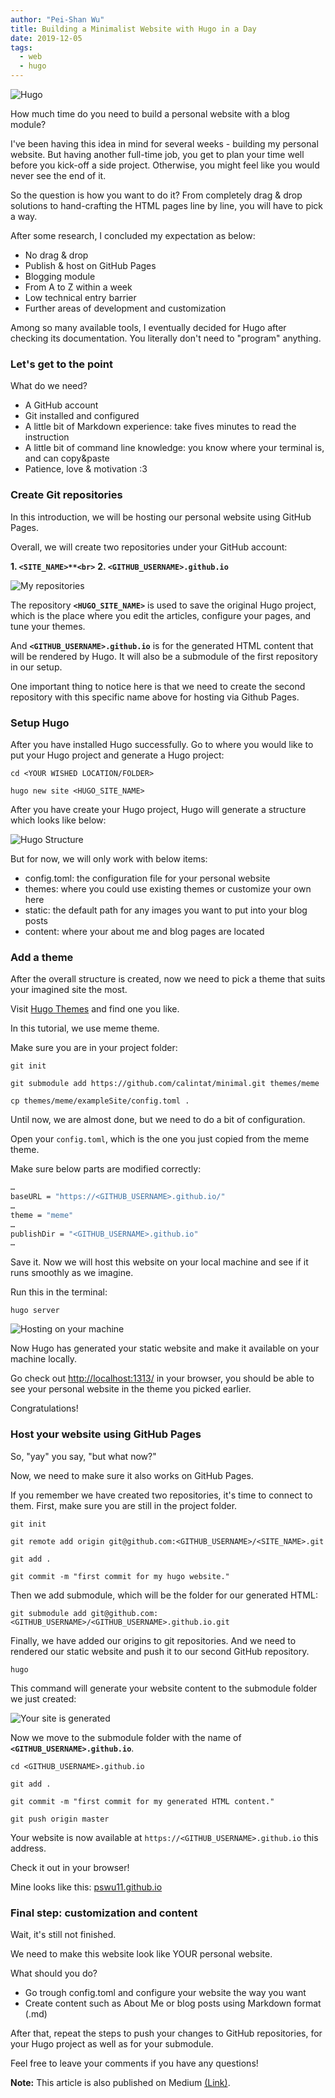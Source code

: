 ```yaml
---
author: "Pei-Shan Wu"
title: Building a Minimalist Website with Hugo in a Day
date: 2019-12-05
tags:
  - web
  - hugo
---
```


![Hugo](/images/hugosite1.png "Hugo")

How much time do you need to build a personal website with a blog module?

I've been having this idea in mind for several weeks - building my personal
website. But having another full-time job, you get to plan your time well before
you kick-off a side project. Otherwise, you might feel like you would never see
the end of it.

So the question is how you want to do it? From completely drag & drop solutions
to hand-crafting the HTML pages line by line, you will have to pick a way.

After some research, I concluded my expectation as below:

- No drag & drop
- Publish & host on GitHub Pages
- Blogging module
- From A to Z within a week
- Low technical entry barrier
- Further areas of development and customization

Among so many available tools, I eventually decided for Hugo after checking its
documentation. You literally don't need to "program" anything.

### Let's get to the point

What do we need?

- A GitHub account
- Git installed and configured
- A little bit of Markdown experience: take fives minutes to read the
  instruction
- A little bit of command line knowledge: you know where your terminal is, and
  can copy&paste
- Patience, love & motivation :3

### Create Git repositories

In this introduction, we will be hosting our personal website using GitHub
Pages.

Overall, we will create two repositories under your GitHub account:

**1. `<SITE_NAME>**<br>`**
**2. `<GITHUB_USERNAME>.github.io`**

![My repositories](/images/hugosite2.png "My repositories")

The repository **`<HUGO_SITE_NAME>`** is used to save the original Hugo project,
which is the place where you edit the articles, configure your pages, and tune
your themes.

And **`<GITHUB_USERNAME>.github.io`** is for the generated HTML content that will
be rendered by Hugo. It will also be a submodule of the first repository in our
setup.

One important thing to notice here is that we need to create the second
repository with this specific name above for hosting via Github Pages.

### Setup Hugo

After you have installed Hugo successfully. Go to where you would like to put
your Hugo project and generate a Hugo project:

`cd <YOUR WISHED LOCATION/FOLDER>`

`hugo new site <HUGO_SITE_NAME>`

After you have create your Hugo project, Hugo will generate a structure which
looks like below:

![Hugo Structure](/images/hugosite3.png "Hugo Project Structure")

But for now, we will only work with below items:

- config.toml: the configuration file for your personal website
- themes: where you could use existing themes or customize your own here
- static: the default path for any images you want to put into your blog posts
- content: where your about me and blog pages are located

### Add a theme

After the overall structure is created, now we need to pick a theme that suits
your imagined site the most.

Visit [Hugo Themes](https://themes.gohugo.io/) and find one you like.

In this tutorial, we use meme theme.

Make sure you are in your project folder:

`git init`

`git submodule add https://github.com/calintat/minimal.git themes/meme`

`cp themes/meme/exampleSite/config.toml .`

Until now, we are almost done, but we need to do a bit of configuration.

Open your `config.toml`, which is the one you just copied from the meme theme.

Make sure below parts are modified correctly:

```bash
…
baseURL = "https://<GITHUB_USERNAME>.github.io/"
…
theme = "meme"
…
publishDir = "<GITHUB_USERNAME>.github.io"
…
```

Save it. Now we will host this website on your local machine and see if it runs
smoothly as we imagine.

Run this in the terminal:

`hugo server`

![Hosting on your machine](/images/hugosite4.png "Hosting on your machine")

Now Hugo has generated your static website and make it available on your machine
locally.

Go check out [http://localhost:1313/](http://localhost:1313/) in your browser,
you should be able to see your personal website in the theme you picked earlier.

Congratulations!

### Host your website using GitHub Pages

So, "yay" you say, "but what now?"

Now, we need to make sure it also works on GitHub Pages.

If you remember we have created two repositories, it's time to connect to them.
First, make sure you are still in the project folder.

`git init`

`git remote add origin git@github.com:<GITHUB_USERNAME>/<SITE_NAME>.git`

`git add .`

`git commit -m "first commit for my hugo website."`

Then we add submodule, which will be the folder for our generated HTML:

`git submodule add git@github.com:<GITHUB_USERNAME>/<GITHUB_USERNAME>.github.io.git`

Finally, we have added our origins to git repositories. And we need to rendered
our static website and push it to our second GitHub repository.

`hugo`

This command will generate your website content to the submodule folder we just
created:

![Your site is generated](/images/hugosite5.png "Your site is generated")

Now we move to the submodule folder with the name of
**`<GITHUB_USERNAME>.github.io`**.

`cd <GITHUB_USERNAME>.github.io`

`git add .`

`git commit -m "first commit for my generated HTML content."`

`git push origin master`

Your website is now available at `https://<GITHUB_USERNAME>.github.io` this
address.

Check it out in your browser!

Mine looks like this: [pswu11.github.io](https://pswu11.github.io/)

### Final step: customization and content

Wait, it's still not finished.

We need to make this website look like YOUR personal website.

What should you do?

- Go trough config.toml and configure your website the way you want
- Create content such as About Me or blog posts using Markdown format (.md)

After that, repeat the steps to push your changes to GitHub repositories, for
your Hugo project as well as for your submodule.

Feel free to leave your comments if you have any questions!

**Note:** This article is also published on Medium
[(Link)](https://medium.com/@pswoo/building-a-minimalist-website-with-hugo-in-a-day-ac19df8ecc52).
